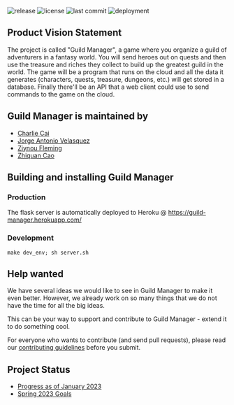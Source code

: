 <!-- A NYU Capstone Project
The Guild Manager by JV · CC · ZQ · ZF -->

![release](https://img.shields.io/github/v/release/charliecai00/Guild-Manager-Capstone?include_prereleases&style=for-the-badge)
![license](https://img.shields.io/github/license/charliecai00/Guild-Manager-Capstone?style=for-the-badge)
![last commit](https://img.shields.io/github/last-commit/charliecai00/Guild-Manager-Capstone?color=yellow&style=for-the-badge)
![deployment](https://img.shields.io/github/deployments/charliecai00/Guild-Manager-Capstone/guild-manager?label=Deployment&style=for-the-badge)

## Product Vision Statement
The project is called "Guild Manager", a game where you organize a guild of adventurers in a fantasy world. You will send heroes out on quests and then use the treasure and riches they collect to build up the greatest guild in the world. The game will be a program that runs on the cloud and all the data it generates (characters, quests, treasure, dungeons, etc.) will get stored in a database. Finally there'll be an API that a web client could use to send commands to the game on the cloud.


## Guild Manager is maintained by
- <a href="https://github.com/charliecai00"> Charlie Cai</a>
- <a href="https://github.com/Jorge-A-Velasquez">Jorge Antonio Velasquez</a>
- <a href="https://github.com/Zighnou">Ziynou Fleming</a>
- <a href="https://github.com/ZhiquanCao">Zhiquan Cao</a>


## Building and installing Guild Manager
### Production
The flask server is automatically deployed to Heroku @ https://guild-manager.herokuapp.com/

### Development
`make dev_env; sh server.sh`



## Help wanted
We have several ideas we would like to see in Guild Manager to make it even better. However, we already work on so many things that we do not have the time for all the big ideas.

This can be your way to support and contribute to Guild Manager  - extend it to do something cool.

For everyone who wants to contribute (and send pull requests), please read our [contributing guidelines](./documentation/CONTRIBUTING.md) before you submit.

## Project Status
- <a href="https://github.com/Jorge-A-Velasquez/Guild-Manager-Capstone/blob/master/PROGRESS.md"> Progress as of January 2023</a>
- <a href="https://github.com/Jorge-A-Velasquez/Guild-Manager-Capstone/blob/master/NEWGOALS.md"> Spring 2023 Goals</a>
